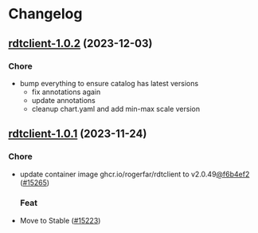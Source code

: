 # Changelog

















## [rdtclient-1.0.2](https://github.com/truecharts/charts/compare/rdtclient-1.0.1...rdtclient-1.0.2) (2023-12-03)

### Chore

- bump everything to ensure catalog has latest versions
  - fix annotations again
  - update annotations
  - cleanup chart.yaml and add min-max scale version
  
  




## [rdtclient-1.0.1](https://github.com/truecharts/charts/compare/rdtclient-0.0.4...rdtclient-1.0.1) (2023-11-24)

### Chore

- update container image ghcr.io/rogerfar/rdtclient to v2.0.49[@f6b4ef2](https://github.com/f6b4ef2) ([#15265](https://github.com/truecharts/charts/issues/15265))
  
  ### Feat

- Move to Stable ([#15223](https://github.com/truecharts/charts/issues/15223))
  
  